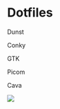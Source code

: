 # Dotfiles

Dunst

Conky

GTK

Picom

Cava

![](http://511401731.swh.strato-hosting.eu/wiki/images/screen.png)
